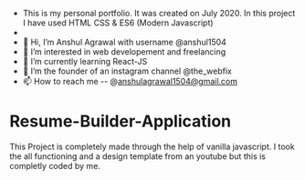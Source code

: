 - This is my personal portfolio. It was created on July 2020. In this project I have used HTML CSS & ES6 (Modern Javascript)
- 
- 👋 Hi, I’m Anshul Agrawal with username @anshul1504 
- 👀 I’m interested in web developement and freelancing 
- 🌱 I’m currently learning React-JS
- 💞️ I’m the founder of an instagram channel @the_webfix
- 📫 How to reach me -- @anshulagrawal1504@gmail.com

<!---
anshul1504/Resume-Builder-Application is a ✨ special ✨ repository because its `README.md` (this file) appears on your GitHub profile.
You can click the Preview link to take a look at your changes.
--->

# Resume-Builder-Application
This Project is completely made through the help of vanilla javascript.  I took the all functioning and a design template from an youtube but this is completly coded by me.
